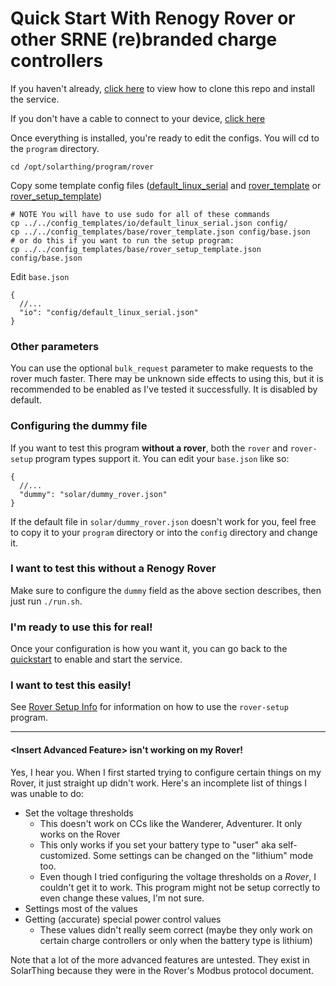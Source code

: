 # Quick Start With Renogy Rover or other SRNE (re)branded charge controllers
If you haven't already, [click here](quickstart.md) to view how to clone this repo and install the service.

If you don't have a cable to connect to your device, [click here](../solar/README.md#connecting-to-renogy-rover)

Once everything is installed, you're ready to edit the configs. You will cd to the `program` directory.
```
cd /opt/solarthing/program/rover
```

Copy some template config files ([default_linux_serial](../../config_templates/io/default_linux_serial.json) and [rover_template](../../config_templates/base/rover_template.json) or [rover_setup_template](../../config_templates/base/rover_setup_template.json))
```
# NOTE You will have to use sudo for all of these commands
cp ../../config_templates/io/default_linux_serial.json config/
cp ../../config_templates/base/rover_template.json config/base.json
# or do this if you want to run the setup program:
cp ../../config_templates/base/rover_setup_template.json config/base.json
```
Edit `base.json`
```json5
{
  //...
  "io": "config/default_linux_serial.json"
}
```

### Other parameters
You can use the optional `bulk_request` parameter to make requests to the rover much faster. There may be unknown side effects to
using this, but it is recommended to be enabled as I've tested it successfully. It is disabled by default.

### Configuring the dummy file
If you want to test this program **without a rover**, both the `rover` and `rover-setup` program types support it.
You can edit your `base.json` like so:
```json5
{
  //...
  "dummy": "solar/dummy_rover.json"
}
```
If the default file in `solar/dummy_rover.json` doesn't work for you, feel free to copy it to your `program` directory or into
the `config` directory and change it.

### I want to test this without a Renogy Rover
Make sure to configure the `dummy` field as the above section describes, then just run `./run.sh`.

### I'm ready to use this for real!
Once your configuration is how you want it, you can go back to the [quickstart](quickstart.md#configuration-continued) to enable and start the service.

### I want to test this easily!
See [Rover Setup Info](rover_setup_info.md) for information on how to use the `rover-setup` program.

---

#### \<Insert Advanced Feature\> isn't working on my Rover!
Yes, I hear you. When I first started trying to configure certain things on my Rover, it just straight up didn't work.
Here's an incomplete list of things I was unable to do:
* Set the voltage thresholds
  * This doesn't work on CCs like the Wanderer, Adventurer. It only works on the Rover
  * This only works if you set your battery type to "user" aka self-customized. Some settings can be changed on the "lithium" mode too.
  * Even though I tried configuring the voltage thresholds on a *Rover*, I couldn't get it to work. This program
  might not be setup correctly to even change these values, I'm not sure.
* Settings most of the values
* Getting (accurate) special power control values
  * These values didn't really seem correct (maybe they only work on certain charge controllers or only when the battery type is lithium)

Note that a lot of the more advanced features are untested. They exist in SolarThing because they were in the
Rover's Modbus protocol document.
